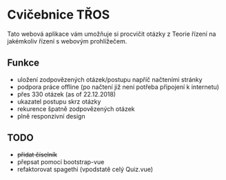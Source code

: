 # Cvičebnice TŘOS

Tato webová aplikace vám umožňuje si procvičit otázky z Teorie řízení na jakémkoliv řízení s webovým prohlížečem.

## Funkce
* uložení zodpovězených otázek/postupu napříč načteními stránky
* podpora práce offline (po načtení již není potřeba připojení k internetu)
* přes 330 otázek (as of 22.12.2018)
* ukazatel postupu skrz otázky
* rekurence špatně zodpovězených otázek
* plně responzivní design

## TODO
* ~~přidat číselník~~
* přepsat pomocí bootstrap-vue
* refaktorovat spagethi (vpodstatě celý Quiz.vue)